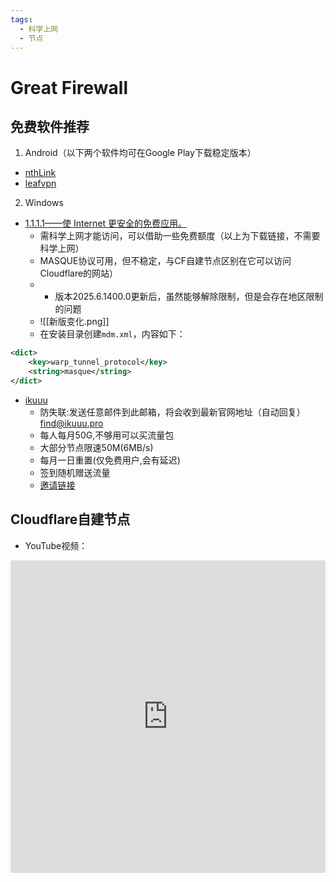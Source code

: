 ```yaml
---
tags:
  - 科学上网
  - 节点
---
```

# Great Firewall

## 免费软件推荐

1. Android（以下两个软件均可在Google Play下载稳定版本）
- [nthLink](https://www.downloadnth.com/download.html)
- [leafvpn](https://www.kitslabs.com/leafvpn.downloads.html)

2. Windows
- [1.1.1.1——使 Internet 更安全的免费应用。](https://1111-releases.cloudflareclient.com/win/latest)
	- 需科学上网才能访问，可以借助一些免费额度（以上为下载链接，不需要科学上网）
	- MASQUE协议可用，但不稳定，与CF自建节点区别在它可以访问Cloudflare的网站）
	- - 版本2025.6.1400.0更新后，虽然能够解除限制，但是会存在地区限制的问题
	- ![[新版变化.png]]
	- 在安装目录创建`mdm.xml`，内容如下：
```xml
<dict>
	<key>warp_tunnel_protocol</key>
	<string>masque</string>
</dict>
```
- [ikuuu](https://ikuuu.boo/)
	- 防失联:发送任意邮件到此邮箱，将会收到最新官网地址（自动回复）[find@ikuuu.pro](mailto:find@ikuuu.pro)
	- 每人每月50G,不够用可以买流量包
	- 大部分节点限速50M(6MB/s)
	- 每月一日重置(仅免费用户,会有延迟)
	- 签到随机赠送流量
	- [邀请链接](https://ikuuu.de/auth/register?code=TAmS)

## Cloudflare自建节点
- YouTube视频：
<iframe width="100%" height="500" src="https://www.youtube.com/embed/HQcLxYbPSgo" title="终极代理方案 | cf worker 节点搭建 | 无需 proxyip | 可固定 IP | 解决看 Twitch 直播报错 ｜跑满家用带宽 ｜ 无限流量" frameborder="0" allow="accelerometer; autoplay; clipboard-write; encrypted-media; gyroscope; picture-in-picture; web-share" referrerpolicy="strict-origin-when-cross-origin" allowfullscreen></iframe>


